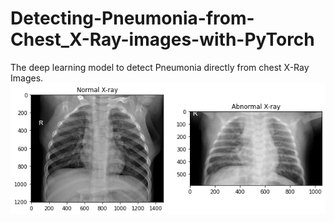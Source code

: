 # Detecting-Pneumonia-from-Chest_X-Ray-images-with-PyTorch
The deep learning model to detect Pneumonia directly from chest X-Ray Images.
![screenshot](https://raw.githubusercontent.com/rammahayufitra/Detecting-Pneumonia-from-Chest_X-Ray-images-with-PyTorch/main/screenshot/output1.png)
